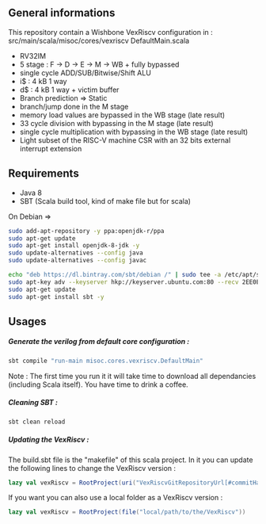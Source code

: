 
## General informations 
This repository contain a Wishbone VexRiscv configuration in : <br>
src/main/scala/misoc/cores/vexriscv DefaultMain.scala

- RV32IM
- 5 stage : F -> D -> E -> M  -> WB + fully bypassed
- single cycle ADD/SUB/Bitwise/Shift ALU
- i$ : 4 kB 1 way
- d$ : 4 kB 1 way + victim buffer
- Branch prediction => Static
- branch/jump done in the M stage
- memory load values are bypassed in the WB stage (late result) 
- 33 cycle division with bypassing in the M stage (late result)
- single cycle multiplication with bypassing in the WB stage (late result)
- Light subset of the RISC-V machine CSR with an 32 bits external interrupt extension


## Requirements

- Java 8
- SBT (Scala build tool, kind of make file but for scala)

On Debian => 

```sh
sudo add-apt-repository -y ppa:openjdk-r/ppa
sudo apt-get update
sudo apt-get install openjdk-8-jdk -y
sudo update-alternatives --config java
sudo update-alternatives --config javac

echo "deb https://dl.bintray.com/sbt/debian /" | sudo tee -a /etc/apt/sources.list.d/sbt.list
sudo apt-key adv --keyserver hkp://keyserver.ubuntu.com:80 --recv 2EE0EA64E40A89B84B2DF73499E82A75642AC823
sudo apt-get update
sudo apt-get install sbt -y
```

## Usages

##### Generate the verilog from default core configuration : 

```sh
sbt compile "run-main misoc.cores.vexriscv.DefaultMain"
```

Note : The first time you run it it will take time to download all dependancies (including Scala itself). You have time to drink a coffee.

##### Cleaning SBT :

```sh
sbt clean reload 
```

##### Updating the VexRiscv : 

The build.sbt file is the "makefile" of this scala project. In it you can update the following lines to change the VexRiscv version :

```scala
lazy val vexRiscv = RootProject(uri("VexRiscvGitRepositoryUrl[#commitHash]"))
```

If you want you can also use a local folder as a VexRiscv version : 

```scala
lazy val vexRiscv = RootProject(file("local/path/to/the/VexRiscv"))
```


